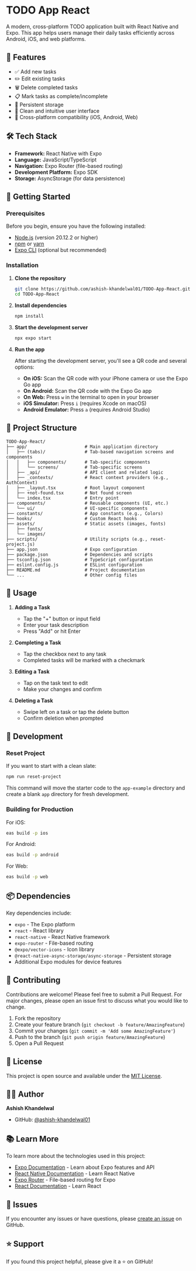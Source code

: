 # TODO App React

A modern, cross-platform TODO application built with React Native and Expo. This app helps users manage their daily tasks efficiently across Android, iOS, and web platforms.

## 📱 Features

- ✅ Add new tasks
- ✏️ Edit existing tasks
- 🗑️ Delete completed tasks
- 📋 Mark tasks as complete/incomplete
- 💾 Persistent storage
- 🎨 Clean and intuitive user interface
- 📱 Cross-platform compatibility (iOS, Android, Web)

## 🛠️ Tech Stack

- **Framework:** React Native with Expo
- **Language:** JavaScript/TypeScript
- **Navigation:** Expo Router (file-based routing)
- **Development Platform:** Expo SDK
- **Storage:** AsyncStorage (for data persistence)

## 🚀 Getting Started

### Prerequisites

Before you begin, ensure you have the following installed:

- [Node.js](https://nodejs.org/) (version 20.12.2 or higher)
- [npm](https://www.npmjs.com/) or [yarn](https://yarnpkg.com/)
- [Expo CLI](https://docs.expo.dev/get-started/installation/) (optional but recommended)

### Installation

1. **Clone the repository**
   ```bash
   git clone https://github.com/ashish-khandelwal01/TODO-App-React.git
   cd TODO-App-React
   ```

2. **Install dependencies**
   ```bash
   npm install
   ```

3. **Start the development server**
   ```bash
   npx expo start
   ```

4. **Run the app**

   After starting the development server, you'll see a QR code and several options:

    - **On iOS:** Scan the QR code with your iPhone camera or use the Expo Go app
    - **On Android:** Scan the QR code with the Expo Go app
    - **On Web:** Press `w` in the terminal to open in your browser
    - **iOS Simulator:** Press `i` (requires Xcode on macOS)
    - **Android Emulator:** Press `a` (requires Android Studio)

## 📁 Project Structure

```
TODO-App-React/
├── app/                      # Main application directory
│   ├── (tabs)/               # Tab-based navigation screens and components
│   │   ├── components/       # Tab-specific components
│   │   └── screens/          # Tab-specific screens
│   ├── _api/                 # API client and related logic
│   ├── _contexts/            # React context providers (e.g., AuthContext)
│   ├── _layout.tsx           # Root layout component
│   ├── +not-found.tsx        # Not found screen
│   └── index.tsx             # Entry point
├── components/               # Reusable components (UI, etc.)
│   └── ui/                   # UI-specific components
├── constants/                # App constants (e.g., Colors)
├── hooks/                    # Custom React hooks
├── assets/                   # Static assets (images, fonts)
│   ├── fonts/
│   └── images/
├── scripts/                  # Utility scripts (e.g., reset-project.js)
├── app.json                  # Expo configuration
├── package.json              # Dependencies and scripts
├── tsconfig.json             # TypeScript configuration
├── eslint.config.js          # ESLint configuration
├── README.md                 # Project documentation
└── ...                       # Other config files
```

## 🎯 Usage

1. **Adding a Task**
    - Tap the "+" button or input field
    - Enter your task description
    - Press "Add" or hit Enter

2. **Completing a Task**
    - Tap the checkbox next to any task
    - Completed tasks will be marked with a checkmark

3. **Editing a Task**
    - Tap on the task text to edit
    - Make your changes and confirm

4. **Deleting a Task**
    - Swipe left on a task or tap the delete button
    - Confirm deletion when prompted

## 🔧 Development

### Reset Project

If you want to start with a clean slate:

```bash
npm run reset-project
```

This command will move the starter code to the `app-example` directory and create a blank `app` directory for fresh development.

### Building for Production

For iOS:
```bash
eas build -p ios
```

For Android:
```bash
eas build -p android
```

For Web:
```bash
eas build -p web
```

## 📦 Dependencies

Key dependencies include:

- `expo` - The Expo platform
- `react` - React library
- `react-native` - React Native framework
- `expo-router` - File-based routing
- `@expo/vector-icons` - Icon library
- `@react-native-async-storage/async-storage` - Persistent storage
- Additional Expo modules for device features

## 🤝 Contributing

Contributions are welcome! Please feel free to submit a Pull Request. For major changes, please open an issue first to discuss what you would like to change.

1. Fork the repository
2. Create your feature branch (`git checkout -b feature/AmazingFeature`)
3. Commit your changes (`git commit -m 'Add some AmazingFeature'`)
4. Push to the branch (`git push origin feature/AmazingFeature`)
5. Open a Pull Request

## 📝 License

This project is open source and available under the [MIT License](LICENSE).

## 👨‍💻 Author

**Ashish Khandelwal**
- GitHub: [@ashish-khandelwal01](https://github.com/ashish-khandelwal01)

## 📚 Learn More

To learn more about the technologies used in this project:

- [Expo Documentation](https://docs.expo.dev/) - Learn about Expo features and API
- [React Native Documentation](https://reactnative.dev/) - Learn React Native
- [Expo Router](https://docs.expo.dev/router/introduction/) - File-based routing for Expo
- [React Documentation](https://react.dev/) - Learn React

## 🐛 Issues

If you encounter any issues or have questions, please [create an issue](https://github.com/ashish-khandelwal01/TODO-App-React/issues) on GitHub.

## ⭐ Support

If you found this project helpful, please give it a ⭐ on GitHub!
